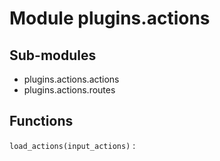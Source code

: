 Module plugins.actions
======================

Sub-modules
-----------
* plugins.actions.actions
* plugins.actions.routes

Functions
---------

    
`load_actions(input_actions)`
: